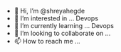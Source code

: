 - 👋 Hi, I’m @shreyahegde
- 👀 I’m interested in ... Devops
- 🌱 I’m currently learning ... Devops
- 💞️ I’m looking to collaborate on ...
- 📫 How to reach me ...

<!---
shreyahegde14/shreyahegde14 is a ✨ special ✨ repository because its `README.md` (this file) appears on your GitHub profile.
You can click the Preview link to take a look at your changes.
--->
